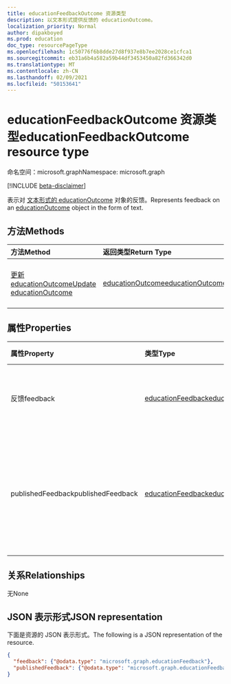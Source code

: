 ```yaml
---
title: educationFeedbackOutcome 资源类型
description: 以文本形式提供反馈的 educationOutcome。
localization_priority: Normal
author: dipakboyed
ms.prod: education
doc_type: resourcePageType
ms.openlocfilehash: 1c50776f6b8dde27d8f937e8b7ee2028ce1cfca1
ms.sourcegitcommit: eb31a6b4a582a59b44df3453450a82fd366342d0
ms.translationtype: MT
ms.contentlocale: zh-CN
ms.lasthandoff: 02/09/2021
ms.locfileid: "50153641"
---
```

# <a name="educationfeedbackoutcome-resource-type"></a><span data-ttu-id="9e1d6-103">educationFeedbackOutcome 资源类型</span><span class="sxs-lookup"><span data-stu-id="9e1d6-103">educationFeedbackOutcome resource type</span></span>

<span data-ttu-id="9e1d6-104">命名空间：microsoft.graph</span><span class="sxs-lookup"><span data-stu-id="9e1d6-104">Namespace: microsoft.graph</span></span>

[!INCLUDE [beta-disclaimer](../../includes/beta-disclaimer.md)]

<span data-ttu-id="9e1d6-105">表示对 [文本形式的 educationOutcome](educationoutcome.md) 对象的反馈。</span><span class="sxs-lookup"><span data-stu-id="9e1d6-105">Represents feedback on an [educationOutcome](educationoutcome.md) object in the form of text.</span></span> 

## <a name="methods"></a><span data-ttu-id="9e1d6-106">方法</span><span class="sxs-lookup"><span data-stu-id="9e1d6-106">Methods</span></span>

| <span data-ttu-id="9e1d6-107">方法</span><span class="sxs-lookup"><span data-stu-id="9e1d6-107">Method</span></span>       | <span data-ttu-id="9e1d6-108">返回类型</span><span class="sxs-lookup"><span data-stu-id="9e1d6-108">Return Type</span></span> | <span data-ttu-id="9e1d6-109">说明</span><span class="sxs-lookup"><span data-stu-id="9e1d6-109">Description</span></span> |
|:-------------|:------------|:------------|
| [<span data-ttu-id="9e1d6-110">更新 educationOutcome</span><span class="sxs-lookup"><span data-stu-id="9e1d6-110">Update educationOutcome</span></span>](../api/educationoutcome-update.md) | [<span data-ttu-id="9e1d6-111">educationOutcome</span><span class="sxs-lookup"><span data-stu-id="9e1d6-111">educationOutcome</span></span>](educationoutcome.md) | <span data-ttu-id="9e1d6-112">更新 educationOutcome 对象。</span><span class="sxs-lookup"><span data-stu-id="9e1d6-112">Update educationOutcome object.</span></span> |

## <a name="properties"></a><span data-ttu-id="9e1d6-113">属性</span><span class="sxs-lookup"><span data-stu-id="9e1d6-113">Properties</span></span>

| <span data-ttu-id="9e1d6-114">属性</span><span class="sxs-lookup"><span data-stu-id="9e1d6-114">Property</span></span>     | <span data-ttu-id="9e1d6-115">类型</span><span class="sxs-lookup"><span data-stu-id="9e1d6-115">Type</span></span>        | <span data-ttu-id="9e1d6-116">说明</span><span class="sxs-lookup"><span data-stu-id="9e1d6-116">Description</span></span> |
|:-------------|:------------|:------------|
|<span data-ttu-id="9e1d6-117">反馈</span><span class="sxs-lookup"><span data-stu-id="9e1d6-117">feedback</span></span>|[<span data-ttu-id="9e1d6-118">educationFeedback</span><span class="sxs-lookup"><span data-stu-id="9e1d6-118">educationFeedback</span></span>](educationfeedback.md)|<span data-ttu-id="9e1d6-119">教师向学生提供的反馈。</span><span class="sxs-lookup"><span data-stu-id="9e1d6-119">Teacher's written feedback to the student.</span></span>|
|<span data-ttu-id="9e1d6-120">publishedFeedback</span><span class="sxs-lookup"><span data-stu-id="9e1d6-120">publishedFeedback</span></span>|[<span data-ttu-id="9e1d6-121">educationFeedback</span><span class="sxs-lookup"><span data-stu-id="9e1d6-121">educationFeedback</span></span>](educationfeedback.md)|<span data-ttu-id="9e1d6-122">在将成绩发布给学生时进行的反馈属性的副本。</span><span class="sxs-lookup"><span data-stu-id="9e1d6-122">A copy of the feedback property that is made when the grade is released to the student.</span></span>|

## <a name="relationships"></a><span data-ttu-id="9e1d6-123">关系</span><span class="sxs-lookup"><span data-stu-id="9e1d6-123">Relationships</span></span>

<span data-ttu-id="9e1d6-124">无</span><span class="sxs-lookup"><span data-stu-id="9e1d6-124">None</span></span>

## <a name="json-representation"></a><span data-ttu-id="9e1d6-125">JSON 表示形式</span><span class="sxs-lookup"><span data-stu-id="9e1d6-125">JSON representation</span></span>

<span data-ttu-id="9e1d6-126">下面是资源的 JSON 表示形式。</span><span class="sxs-lookup"><span data-stu-id="9e1d6-126">The following is a JSON representation of the resource.</span></span>

<!-- {
  "blockType": "resource",
  "optionalProperties": [

  ],
  "@odata.type": "microsoft.graph.educationFeedbackOutcome",
  "keyProperty": "id"
}-->

```json
{
  "feedback": {"@odata.type": "microsoft.graph.educationFeedback"},
  "publishedFeedback": {"@odata.type": "microsoft.graph.educationFeedback"}
}
```

<!-- uuid: 16cd6b66-4b1a-43a1-adaf-3a886856ed98
2019-02-04 14:57:30 UTC -->
<!-- {
  "type": "#page.annotation",
  "description": "educationFeedbackOutcome resource",
  "keywords": "",
  "section": "documentation",
  "tocPath": ""
}-->

